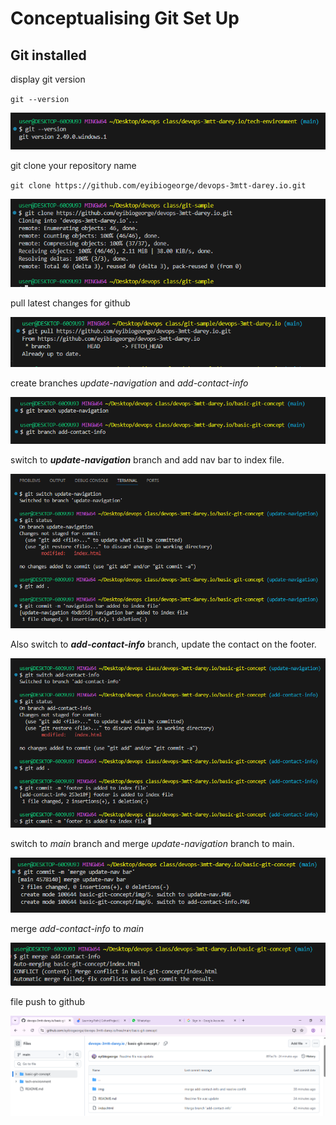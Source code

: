 # Conceptualising Git Set Up

## Git installed

display git version

`git --version`

![](img/1.%20git%20version.PNG)

git clone your repository name

`git clone https://github.com/eyibiogeorge/devops-3mtt-darey.io.git`

![](img/2.%20git%20clone.PNG)

pull latest changes for github

![](img/3.%20git%20pull.PNG)

create branches *update-navigation* and *add-contact-info*

![](img/4.%20create%20branch.PNG)

switch to ***update-navigation*** branch and add nav bar to index file.

![](img/5.%20switch%20to%20update-nav.PNG)

Also switch to ***add-contact-info*** branch, update the contact on the footer.

![](img/6.%20switch%20to%20add-contact-info.PNG)

switch to *main* branch and merge *update-navigation* branch to main.

![](img/7.%20merge%20update-nav-bar.PNG)

merge *add-contact-info* to *main*

![](img/8.%20merge-add-info.PNG)

file push to github

![](img/9.%20github%20dashboard.PNG)


